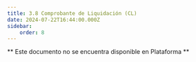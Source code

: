 ```yaml
---
title: 3.8 Comprobante de Liquidación (CL)
date: 2024-07-22T16:44:00.000Z
sidebar:
    order: 8
---
```

** Este documento no se encuentra disponible en Plataforma **
